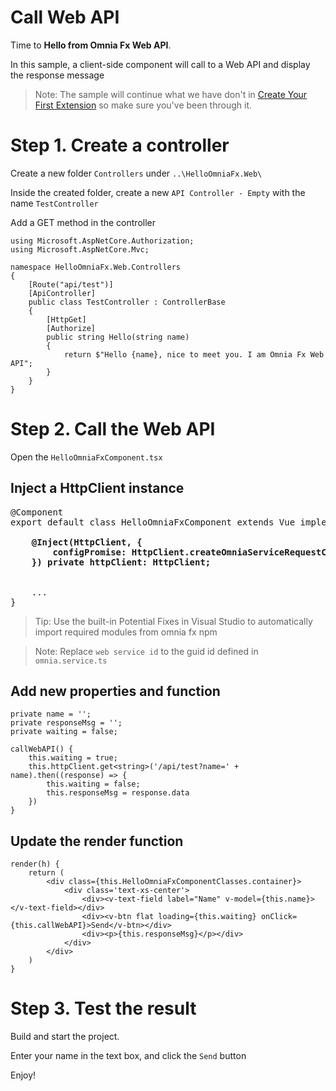 # Call Web API

Time to **Hello from Omnia Fx Web API**.

In this sample, a client-side component will call to a Web API and display the response message

>Note: The sample will continue what we have don't in [Create Your First Extension](https://github.com/preciofishbone/OmniaFx/tree/master/docs/tutorials/first-extension) so make sure you've been through it.

# Step 1. Create a controller

Create a new folder `Controllers` under `..\HelloOmniaFx.Web\`

Inside the created folder, create a new `API Controller - Empty`  with the name `TestController`

Add a GET method in the controller

```
using Microsoft.AspNetCore.Authorization;
using Microsoft.AspNetCore.Mvc;

namespace HelloOmniaFx.Web.Controllers
{
    [Route("api/test")]
    [ApiController]
    public class TestController : ControllerBase
    {
        [HttpGet]
        [Authorize]
        public string Hello(string name)
        {
            return $"Hello {name}, nice to meet you. I am Omnia Fx Web API";
        }
    }
}
```

# Step 2. Call the Web API

Open the `HelloOmniaFxComponent.tsx`  

## Inject a HttpClient instance

<pre>
@Component
export default class HelloOmniaFxComponent extends Vue implements IWebComponentInstance, IHelloOmniaFxComponent {

    <b>@Inject<HttpClientConstructor>(HttpClient, {
        configPromise: HttpClient.createOmniaServiceRequestConfig('web service id')
    }) private httpClient: HttpClient;</b>


    ...
}
</pre>

>Tip: Use the built-in Potential Fixes in Visual Studio to automatically import required modules from omnia fx npm

>Note: Replace  `web service id` to the guid id defined in `omnia.service.ts`

## Add new properties and function

```
private name = '';
private responseMsg = '';
private waiting = false;

callWebAPI() {
    this.waiting = true;
    this.httpClient.get<string>('/api/test?name=' + name).then((response) => {
        this.waiting = false;
        this.responseMsg = response.data
    })
}
```

## Update the render function

```
render(h) {
    return (
        <div class={this.HelloOmniaFxComponentClasses.container}>
            <div class='text-xs-center'>
                <div><v-text-field label="Name" v-model={this.name}></v-text-field></div>
                <div><v-btn flat loading={this.waiting} onClick={this.callWebAPI}>Send</v-btn></div>
                <div><p>{this.responseMsg}</p></div>
            </div>
        </div>
    )
}
```

# Step 3. Test the result

Build and start the project.

Enter your name in the text box, and click the `Send` button

Enjoy!